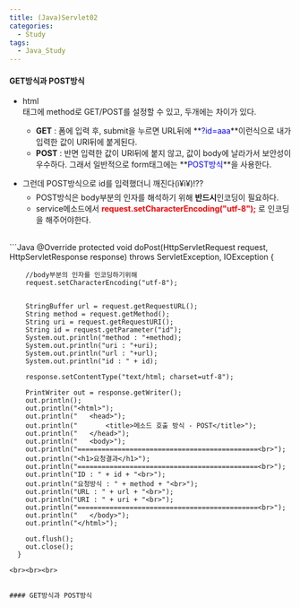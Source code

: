 ```yaml
---
title: (Java)Servlet02
categories:
  - Study
tags:
  - Java_Study
---
```


#### GET방식과 POST방식
* html <form>태그에 method로 GET/POST를 설정할 수 있고, 두개에는 차이가 있다.
  * **GET** : 폼에 입력 후, submit을 누르면 URL뒤에 **<span style="color:blue">?id=aaa</span>**이런식으로 내가 입력한 값이 URI뒤에 붙게된다.
  * **POST** : 반면 입력한 값이 URI뒤에 붙지 않고, 값이 body에 날라가서 보안성이 우수하다. 그래서 일반적으로 form태그에는 **<span style="color:blue">POST방식</span>**을 사용한다.
* 그런데 POST방식으로 id를 입력했더니 깨진다(ì¥ì¥)!??
    - POST방식은 body부분의 인자를 해석하기 위해 **반드시**인코딩이 필요하다.
    - service메소드에서 **<span style="color:red">request.setCharacterEncoding("utf-8");</span>** 로 인코딩을 해주어야한다.
<br>
  ```Java
     @Override
      protected void doPost(HttpServletRequest request, HttpServletResponse response) throws ServletException, IOException {

        //body부분의 인자를 인코딩하기위해
        request.setCharacterEncoding("utf-8");


        StringBuffer url = request.getRequestURL();
        String method = request.getMethod();
        String uri = request.getRequestURI();
        String id = request.getParameter("id");
        System.out.println("method : "+method);
        System.out.println("uri : "+uri);
        System.out.println("url : "+url);
        System.out.println("id : " + id);

        response.setContentType("text/html; charset=utf-8");

        PrintWriter out = response.getWriter();
        out.println();
        out.println("<html>");
        out.println("	<head>");
        out.println("		<title>메소드 호출 방식 - POST</title>");
        out.println("	</head>");
        out.println("	<body>");
        out.println("=============================================<br>");
        out.println("<h1>요청결과</h1>");
        out.println("=============================================<br>");
        out.println("ID : " + id + "<br>");
        out.println("요청방식 : " + method + "<br>");
        out.println("URL : " + url + "<br>");
        out.println("URI : " + uri + "<br>");
        out.println("=============================================<br>");
        out.println("	</body>");
        out.println("</html>");

        out.flush();
        out.close();
      } 
  
  ```
<br><br><br>
  
  
#### GET방식과 POST방식  
  
